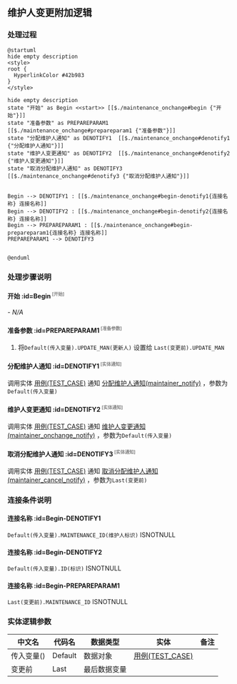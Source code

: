 ## 维护人变更附加逻辑 <!-- {docsify-ignore-all} -->

   

### 处理过程

```plantuml
@startuml
hide empty description
<style>
root {
  HyperlinkColor #42b983
}
</style>

hide empty description
state "开始" as Begin <<start>> [[$./maintenance_onchange#begin {"开始"}]]
state "准备参数" as PREPAREPARAM1  [[$./maintenance_onchange#prepareparam1 {"准备参数"}]]
state "分配维护人通知" as DENOTIFY1  [[$./maintenance_onchange#denotify1 {"分配维护人通知"}]]
state "维护人变更通知" as DENOTIFY2  [[$./maintenance_onchange#denotify2 {"维护人变更通知"}]]
state "取消分配维护人通知" as DENOTIFY3  [[$./maintenance_onchange#denotify3 {"取消分配维护人通知"}]]


Begin --> DENOTIFY1 : [[$./maintenance_onchange#begin-denotify1{连接名称} 连接名称]]
Begin --> DENOTIFY2 : [[$./maintenance_onchange#begin-denotify2{连接名称} 连接名称]]
Begin --> PREPAREPARAM1 : [[$./maintenance_onchange#begin-prepareparam1{连接名称} 连接名称]]
PREPAREPARAM1 --> DENOTIFY3


@enduml
```


### 处理步骤说明

#### 开始 :id=Begin<sup class="footnote-symbol"> <font color=gray size=1>[开始]</font></sup>



*- N/A*
#### 准备参数 :id=PREPAREPARAM1<sup class="footnote-symbol"> <font color=gray size=1>[准备参数]</font></sup>



1. 将`Default(传入变量).UPDATE_MAN(更新人)` 设置给  `Last(变更前).UPDATE_MAN`

#### 分配维护人通知 :id=DENOTIFY1<sup class="footnote-symbol"> <font color=gray size=1>[实体通知]</font></sup>



调用实体 [用例(TEST_CASE)](module/TestMgmt/Test_case.md) 通知 [分配维护人通知(maintainer_notify)](module/TestMgmt/Test_case/notify/maintainer_notify) ，参数为`Default(传入变量)`
#### 维护人变更通知 :id=DENOTIFY2<sup class="footnote-symbol"> <font color=gray size=1>[实体通知]</font></sup>



调用实体 [用例(TEST_CASE)](module/TestMgmt/Test_case.md) 通知 [维护人变更通知(maintainer_onchange_notify)](module/TestMgmt/Test_case/notify/maintainer_onchange_notify) ，参数为`Default(传入变量)`
#### 取消分配维护人通知 :id=DENOTIFY3<sup class="footnote-symbol"> <font color=gray size=1>[实体通知]</font></sup>



调用实体 [用例(TEST_CASE)](module/TestMgmt/Test_case.md) 通知 [取消分配维护人通知(maintainer_cancel_notify)](module/TestMgmt/Test_case/notify/maintainer_cancel_notify) ，参数为`Last(变更前)`

### 连接条件说明
#### 连接名称 :id=Begin-DENOTIFY1

`Default(传入变量).MAINTENANCE_ID(维护人标识)` ISNOTNULL
#### 连接名称 :id=Begin-DENOTIFY2

`Default(传入变量).ID(标识)` ISNOTNULL
#### 连接名称 :id=Begin-PREPAREPARAM1

`Last(变更前).MAINTENANCE_ID` ISNOTNULL


### 实体逻辑参数

|    中文名   |    代码名    |  数据类型    |  实体   |备注 |
| --------| --------| -------- | -------- | --------   |
|传入变量(<i class="fa fa-check"/></i>)|Default|数据对象|[用例(TEST_CASE)](module/TestMgmt/Test_case.md)||
|变更前|Last|最后数据变量|||
